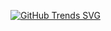 [![GitHub Trends SVG](https://api.githubtrends.io/user/svg/Anning01/langs)](https://githubtrends.io)
